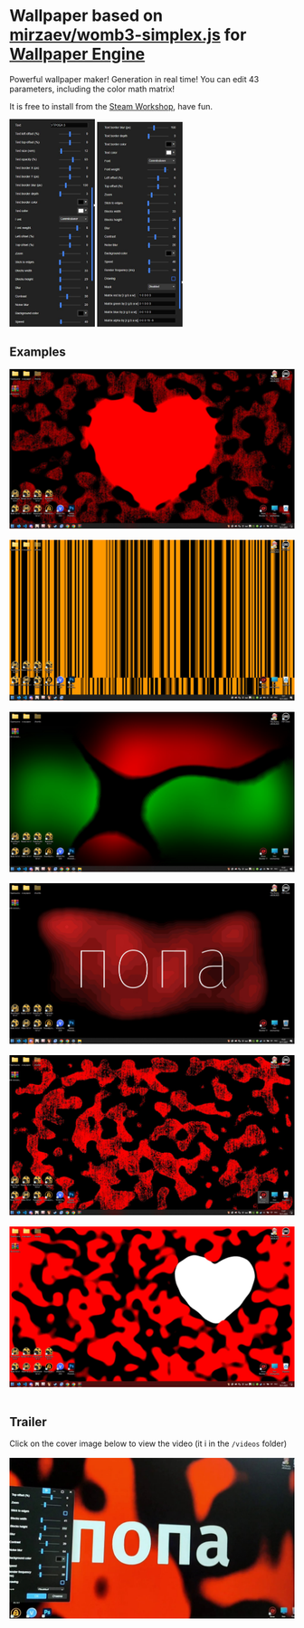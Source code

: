 # Wallpaper based on [mirzaev/womb3-simplex.js](https://git.mirzaev.sexy/mirzaev/womb3-simplex.js) for [Wallpaper Engine](https://steamcommunity.com/app/431960)

Powerful wallpaper maker! Generation in real time!
You can edit 43 parameters, including the color math matrix!

It is free to install from the [Steam Workshop](https://steamcommunity.com/sharedfiles/filedetails/?id=3087430455), have fun.

<p float="left">
  <img src="images/settings_1.jpg" width="30%" />
  <img src="images/settings_2.jpg" width="30%" />
</p>

## Examples
![example 1](images/1.jpg)<br><br>
![example 2](images/2.jpg)<br><br>
![example 3](images/3.jpg)<br><br>
![example 4](images/4.jpg)<br><br>
![example 5](images/5.jpg)<br><br>
![example 6](images/6.jpg)<br><br>

## Trailer
Click on the cover image below to view the video (it i in the `/videos` folder)<br><br>
[![trailer](images/cover.jpg)](videos/%D1%82%D0%B5%D0%BF%D0%B5%D1%80%D1%8C%20%D1%8D%D1%82%D0%BE%20%D0%BC%D0%BE%D0%B6%D0%BD%D0%BE%20%D0%BF%D0%BE%D1%81%D1%82%D0%B0%D0%B2%D0%B8%D1%82%D1%8C%20%D0%BD%D0%B0%20%D0%BE%D0%B1%D0%BE%D0%B8.mp4)